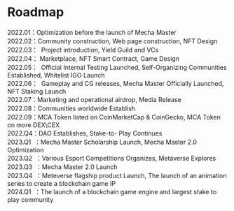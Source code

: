 # Roadmap

2022.01：Optimization before the launch of Mecha Master\
2022.02：Community construction, Web page construction, NFT Design\
2022.03：  Project introduction, Yield Guild and VCs\
2022.04： Marketplace, NFT Smart Contract, Game Design\
2022.05：  Official Internal Testing Launched, Self-Organizing Communities Established, Whitelist IGO Launch\
2022.06：  Gameplay and CG releases, Mecha Master Officially Launched, NFT Staking Launch\
2022.07：Marketing and operational airdrop, Media Release\
2022.08：Communities worldwide Establish\
2022.09：MCA Token listed on CoinMarketCap & CoinGecko, MCA Token on more DEX\CEX\
2022.Q4：DAO Establishes, Stake-to- Play Continues\
2023.Q1  ：Mecha Master Scholarship Launch, Mecha Master 2.0 Optimization\
2023.Q2  ：Various Esport Competitions Organizes,  Metaverse Explores\
2023.Q3  ：Mecha Master 2.0 Launch\
2023.Q4  ：Meteverse flagship product Launch,  The launch of an animation series to create a blockchain game IP\
2024.Q1  ：The launch of a blockchain game engine and largest stake to play community
